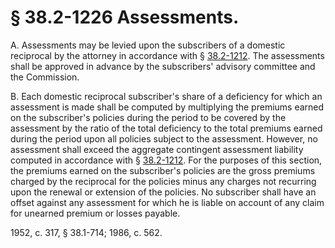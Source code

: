 # § 38.2-1226 Assessments.

<p>A. Assessments may be levied upon the subscribers of a domestic reciprocal by the attorney in accordance with § <a href='http://law.lis.virginia.gov/vacode/38.2-1212/'>38.2-1212</a>. The assessments shall be approved in advance by the subscribers' advisory committee and the Commission.</p><p>B. Each domestic reciprocal subscriber's share of a deficiency for which an assessment is made shall be computed by multiplying the premiums earned on the subscriber's policies during the period to be covered by the assessment by the ratio of the total deficiency to the total premiums earned during the period upon all policies subject to the assessment. However, no assessment shall exceed the aggregate contingent assessment liability computed in accordance with § <a href='http://law.lis.virginia.gov/vacode/38.2-1212/'>38.2-1212</a>. For the purposes of this section, the premiums earned on the subscriber's policies are the gross premiums charged by the reciprocal for the policies minus any charges not recurring upon the renewal or extension of the policies. No subscriber shall have an offset against any assessment for which he is liable on account of any claim for unearned premium or losses payable.</p><p>1952, c. 317, § 38.1-714; 1986, c. 562.</p>